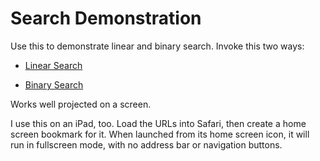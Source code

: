 # Search Demonstration

Use this to demonstrate linear and binary search. Invoke this two ways:

* [Linear Search](https://profbbrown.github.io/search/index.html)

* [Binary Search](https://profbbrown.github.io/search/index.html?sorted=1)

Works well projected on a screen.

I use this on an iPad, too. Load the URLs into Safari, then create a home screen bookmark for it.
When launched from its home screen icon, it will run in fullscreen mode, with no address bar or
navigation buttons.
